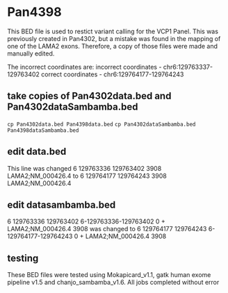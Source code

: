 # Pan4398
This BED file is used to restict variant calling for the VCP1 Panel. This was previously created in Pan4302, but a mistake was found in the mapping of one of the LAMA2 exons. Therefore, a copy of those files were made and manually edited.

The incorrect coordinates are:
incorrect coordinates - chr6:129763337-129763402
correct coordinates - chr6:129764177-129764243


## take copies of Pan4302data.bed and Pan4302dataSambamba.bed
`cp Pan4302data.bed Pan4398data.bed`
`cp Pan4302dataSambamba.bed Pan4398dataSambamba.bed`

## edit data.bed
This line was changed 
6	129763336	129763402	3908										LAMA2;NM_000426.4
to
6	129764177	129764243	3908										LAMA2;NM_000426.4

## edit datasambamba.bed
6	129763336	129763402	6-129763336-129763402	0	+	LAMA2;NM_000426.4	3908
was changed to
6	129764177	129764243	6-129764177-129764243	0	+	LAMA2;NM_000426.4	3908

## testing
These BED files were tested using Mokapicard_v1.1, gatk human exome pipeline v1.5 and chanjo_sambamba_v1.6. All jobs completed without error